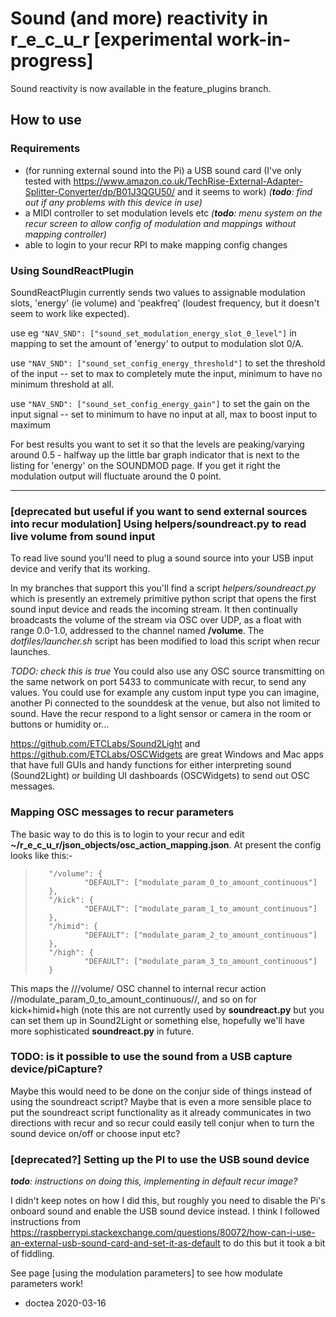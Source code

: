 # Sound (and more) reactivity in r_e_c_u_r [experimental work-in-progress]

Sound reactivity is now available in the feature_plugins branch.

## How to use

### Requirements

* (for running external sound into the Pi) a USB sound card (I've only tested with https://www.amazon.co.uk/TechRise-External-Adapter-Splitter-Converter/dp/B01J3QGU50/ and it seems to work) _(**todo**: find out if any problems with this device in use)_
* a MIDI controller to set modulation levels etc _(**todo**: menu system on the recur screen to allow config of modulation and mappings without mapping controller)_
* able to login to your recur RPI to make mapping config changes

### Using SoundReactPlugin

SoundReactPlugin currently sends two values to assignable modulation slots, 'energy' (ie volume) and 'peakfreq' (loudest frequency, but it doesn't seem to work like expected).

use eg `"NAV_SND": ["sound_set_modulation_energy_slot_0_level"]` in mapping to set the amount of 'energy' to output to modulation slot 0/A.

use `"NAV_SND": ["sound_set_config_energy_threshold"]` to set the threshold of the input -- set to max to completely mute the input, minimum to have no minimum threshold at all.

use `"NAV_SND": ["sound_set_config_energy_gain"]` to set the gain on the input signal -- set to minimum to have no input at all, max to boost input to maximum

For best results you want to set it so that the levels are peaking/varying around 0.5 - halfway up the little bar graph indicator that is next to the listing for 'energy' on the SOUNDMOD page.  If you get it right the modulation output will fluctuate around the 0 point.

***


### [deprecated but useful if you want to send external sources into recur modulation] Using helpers/soundreact.py to read live volume from sound input

To read live sound you'll need to plug a sound source into your USB input device and verify that its working.

In my branches that support this you'll find a script _helpers/soundreact.py_ which is presently an extremely primitive python script that opens the first sound input device and reads the incoming stream.  It then continually broadcasts the volume of the stream via OSC over UDP, as a float with range 0.0-1.0, addressed to the channel named __/volume__.  The _dotfiles/launcher.sh_ script has been modified to load this script when recur launches.

_TODO: check this is true_ You could also use any OSC source transmitting on the same network on port 5433 to communicate with recur, to send any values.  You could use for example any custom input type you can imagine, another Pi connected to the sounddesk at the venue, but also not limited to sound.  Have the recur respond to a light sensor or camera in the room or buttons or humidity or...

https://github.com/ETCLabs/Sound2Light and https://github.com/ETCLabs/OSCWidgets are great Windows and Mac apps that have full GUIs and handy functions for either interpreting sound (Sound2Light) or building UI dashboards (OSCWidgets) to send out OSC messages.

### Mapping OSC messages to recur parameters

The basic way to do this is to login to your recur and edit __~/r_e_c_u_r/json_objects/osc_action_mapping.json__.  At present the config looks like this:-

>        "/volume": {
>                "DEFAULT": ["modulate_param_0_to_amount_continuous"]
>        },
>        "/kick": {
>                "DEFAULT": ["modulate_param_1_to_amount_continuous"]
>        },
>        "/himid": {
>                "DEFAULT": ["modulate_param_2_to_amount_continuous"]
>        },
>        "/high": {
>                "DEFAULT": ["modulate_param_3_to_amount_continuous"]
>        }

This maps the ///volume/ OSC channel to internal recur action //modulate_param_0_to_amount_continuous//, and so on for kick+himid+high (note this are not currently used by __soundreact.py__ but you can set them up in Sound2Light or something else, hopefully we'll have more sophisticated __soundreact.py__ in future.


### TODO: is it possible to use the sound from a USB capture device/piCapture?

Maybe this would need to be done on the conjur side of things instead of using the soundreact script?  Maybe that is even a more sensible place to put the soundreact script functionality as it already communicates in two directions with recur and so recur could easily tell conjur when to turn the sound device on/off or choose input etc?

### [deprecated?] Setting up the PI to use the USB sound device

_**todo**: instructions on doing this, implementing in default recur image?_

I didn't keep notes on how I did this, but roughly you need to disable the Pi's onboard sound and enable the USB sound device instead.  I think I followed instructions from https://raspberrypi.stackexchange.com/questions/80072/how-can-i-use-an-external-usb-sound-card-and-set-it-as-default to do this but it took a bit of fiddling.


See page [using the modulation parameters] to see how modulate parameters work!


- doctea 2020-03-16